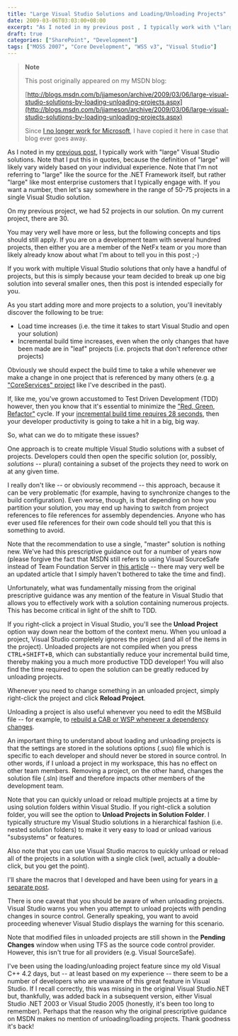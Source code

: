```yaml
---
title: "Large Visual Studio Solutions and Loading/Unloading Projects"
date: 2009-03-06T03:03:00+08:00
excerpt: "As I noted in my previous post , I typically work with \"large\" Visual Studio solutions. Note that I put this in quotes, because the definition of \"large\" will likely vary widely based on your individual experience. Note that I'm not referring to \"large..."
draft: true
categories: ["SharePoint", "Development"]
tags: ["MOSS 2007", "Core Development", "WSS v3", "Visual Studio"]
---
```


> **Note**
> 
> 
> 	This post originally appeared on my MSDN blog:  
>   
> 
> 
> [http://blogs.msdn.com/b/jjameson/archive/2009/03/06/large-visual-studio-solutions-by-loading-unloading-projects.aspx](http://blogs.msdn.com/b/jjameson/archive/2009/03/06/large-visual-studio-solutions-by-loading-unloading-projects.aspx)
> 
> 
> Since
> 	[I no longer work for Microsoft](/blog/jjameson/2011/09/02/last-day-with-microsoft), I have copied it here in case that blog 
> 	ever goes away.


As I noted in my [previous post](/blog/jjameson/2009/03/06/why-i-m-not-a-fan-of-wspbuilder), I typically work with "large" Visual Studio solutions. Note that  I put this in quotes, because the definition of "large" will likely vary widely  based on your individual experience. Note that I'm not referring to "large" like  the source for the .NET Framework itself, but rather "large" like most enterprise  customers that I typically engage with. If you want a number, then let's say somewhere  in the range of 50-75 projects in a single Visual Studio solution.

On my previous project, we had 52 projects in our solution. On my current project,  there are 30.

You may very well have more or less, but the following concepts and tips should  still apply. If you are on a development team with several hundred projects, then  either you are a member of the NetFx team or you more than likely already know about  what I'm about to tell you in this post ;-)

If you work with multiple Visual Studio solutions that only have a handful of  projects, but this is simply because your team decided to break up one big solution  into several smaller ones, then this post is intended especially for you.

As you start adding more and more projects to a solution, you'll inevitably discover  the following to be true:

- Load time increases (i.e. the time it takes to start Visual Studio and open your solution)
- Incremental build time increases, even when the only changes that have been made are in "leaf" projects (i.e. projects that don't reference other projects)


Obviously we should expect the build time to take a while whenever we make a  change in one project that is referenced by many others (e.g. [a "CoreServices" project](/blog/jjameson/2007/04/18/structure-visual-studio-solutions) like I've described in the past).

If, like me, you've grown accustomed to Test Driven Development (TDD) however,  then you know that it's essential to minimize the ["Red, Green, 
Refactor"](http://msdn.microsoft.com/en-us/library/aa730844%28VS.80%29.aspx) cycle. If your [incremental build time requires 28 seconds](/blog/jjameson/2009/03/06/why-i-m-not-a-fan-of-wspbuilder), then your developer productivity  is going to take a hit in a big, big way.

So, what can we do to mitigate these issues?

One approach is to create multiple Visual Studio solutions with a subset of projects.  Developers could then open the specific solution (or, possibly, *solutions*  -- plural) containing a subset of the projects they need to work on at any given  time.

I really don't like -- or obviously recommend -- this approach, because it can  be very problematic (for example, having to synchronize changes to the build configuration).  Even worse, though, is that depending on how you partition your solution, you may  end up having to switch from project references to file references for assembly  dependencies. Anyone who has ever used file references for their own code should  tell you that this is something to avoid.

Note that the recommendation to use a single, "master" solution is nothing new.  We've had this prescriptive guidance out for a number of years now (please forgive  the fact that MSDN still refers to using Visual SourceSafe instead of Team Foundation  Server in [this article](http://msdn.microsoft.com/en-us/library/ms998208.aspx)  -- there may very well be an updated article that I simply haven't bothered to take  the time and find).

Unfortunately, what was fundamentally missing from the original prescriptive  guidance was any mention of the feature in Visual Studio that allows you to effectively  work with a solution containing numerous projects. This has become critical in light  of the shift to TDD.

If you right-click a project in Visual Studio, you'll see the **Unload 
Project** option way down near the bottom of the context menu. When you unload  a project, Visual Studio completely ignores the project (and all of the items in  the project). Unloaded projects are not compiled when you press <kbd>CTRL+SHIFT+B</kbd>,  which can substantially reduce your incremental build time, thereby making you a  much more productive TDD developer! You will also find the time required to open  the solution can be greatly reduced by unloading projects.

Whenever you need to change something in an unloaded project, simply right-click  the project and click **Reload Project**.

Unloading a project is also useful whenever you need to edit the MSBuild file  -- for example, to [rebuild a CAB or WSP whenever a dependency changes](/blog/jjameson/2008/04/10/a-better-way-to-build-sharepoint-solution-packages-and-cab-files).

An important thing to understand about loading and unloading projects is that  the settings are stored in the solutions options (.suo) file which is specific to  each developer and should never be stored in source control. In other words, if  I unload a project in my workspace, this has no effect on other team members. Removing  a project, on the other hand, changes the solution file (.sln) itself and therefore  impacts other members of the development team.

Note that you can quickly unload or reload multiple projects at a time by using  solution folders within Visual Studio. If you right-click a solution folder, you  will see the option to **Unload Projects in Solution Folder**. I typically  structure my Visual Studio solutions in a hierarchical fashion (i.e. nested solution  folders) to make it very easy to load or unload various "subsystems" or features.

Also note that you can use Visual Studio macros to quickly unload or reload all  of the projects in a solution with a single click (well, actually a double-click,  but you get the point).

I'll share the macros that I developed and have been using for years in [a separate post](/blog/jjameson/2009/03/11/visual-studio-macros-for-unloading-reloading-projects).

There is one caveat that you should be aware of when unloading projects. Visual  Studio warns you when you attempt to unload projects with pending changes in source  control. Generally speaking, you want to avoid proceeding whenever Visual Studio  displays the warning for this scenario.

Note that modified files in unloaded projects are still shown in the **Pending Changes** window when using TFS as the source code control provider.  However, this isn't true for all providers (e.g. Visual SourceSafe).

I've been using the loading/unloading project feature since my old Visual C++  4.2 days, but -- at least based on my experience -- there seem to be a number of  developers who are unaware of this great feature in Visual Studio. If I recall correctly,  this was missing in the original Visual Studio.NET but, thankfully, was added back  in a subsequent version, either Visual Studio .NET 2003 or Visual Studio 2005 (honestly,  it's been too long to remember). Perhaps that the reason why the original prescriptive  guidance on MSDN makes no mention of unloading/loading projects. Thank goodness  it's back!

